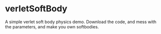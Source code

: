 # verletSoftBody
A simple verlet soft body physics demo. Download the code, and mess with the parameters, and make you own softbodies.
